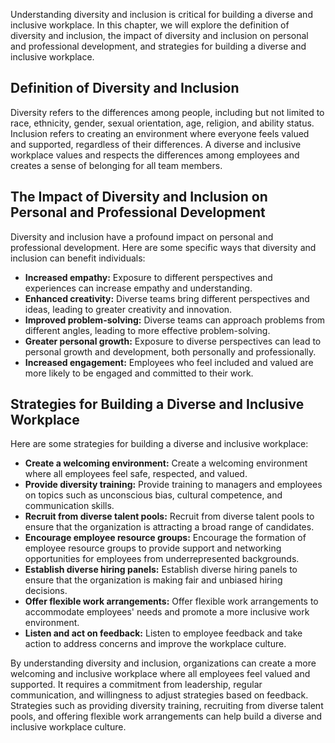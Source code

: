 
Understanding diversity and inclusion is critical for building a diverse and inclusive workplace. In this chapter, we will explore the definition of diversity and inclusion, the impact of diversity and inclusion on personal and professional development, and strategies for building a diverse and inclusive workplace.

Definition of Diversity and Inclusion
-------------------------------------

Diversity refers to the differences among people, including but not limited to race, ethnicity, gender, sexual orientation, age, religion, and ability status. Inclusion refers to creating an environment where everyone feels valued and supported, regardless of their differences. A diverse and inclusive workplace values and respects the differences among employees and creates a sense of belonging for all team members.

The Impact of Diversity and Inclusion on Personal and Professional Development
------------------------------------------------------------------------------

Diversity and inclusion have a profound impact on personal and professional development. Here are some specific ways that diversity and inclusion can benefit individuals:

* **Increased empathy:** Exposure to different perspectives and experiences can increase empathy and understanding.
* **Enhanced creativity:** Diverse teams bring different perspectives and ideas, leading to greater creativity and innovation.
* **Improved problem-solving:** Diverse teams can approach problems from different angles, leading to more effective problem-solving.
* **Greater personal growth:** Exposure to diverse perspectives can lead to personal growth and development, both personally and professionally.
* **Increased engagement:** Employees who feel included and valued are more likely to be engaged and committed to their work.

Strategies for Building a Diverse and Inclusive Workplace
---------------------------------------------------------

Here are some strategies for building a diverse and inclusive workplace:

* **Create a welcoming environment:** Create a welcoming environment where all employees feel safe, respected, and valued.
* **Provide diversity training:** Provide training to managers and employees on topics such as unconscious bias, cultural competence, and communication skills.
* **Recruit from diverse talent pools:** Recruit from diverse talent pools to ensure that the organization is attracting a broad range of candidates.
* **Encourage employee resource groups:** Encourage the formation of employee resource groups to provide support and networking opportunities for employees from underrepresented backgrounds.
* **Establish diverse hiring panels:** Establish diverse hiring panels to ensure that the organization is making fair and unbiased hiring decisions.
* **Offer flexible work arrangements:** Offer flexible work arrangements to accommodate employees' needs and promote a more inclusive work environment.
* **Listen and act on feedback:** Listen to employee feedback and take action to address concerns and improve the workplace culture.

By understanding diversity and inclusion, organizations can create a more welcoming and inclusive workplace where all employees feel valued and supported. It requires a commitment from leadership, regular communication, and willingness to adjust strategies based on feedback. Strategies such as providing diversity training, recruiting from diverse talent pools, and offering flexible work arrangements can help build a diverse and inclusive workplace culture.
